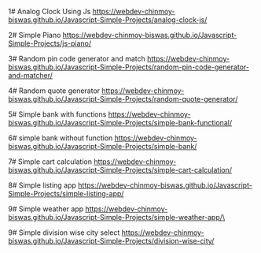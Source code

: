 1# Analog Clock Using Js
https://webdev-chinmoy-biswas.github.io/Javascript-Simple-Projects/analog-clock-js/

2# Simple Piano
https://webdev-chinmoy-biswas.github.io/Javascript-Simple-Projects/js-piano/

3# Random pin code generator and match
https://webdev-chinmoy-biswas.github.io/Javascript-Simple-Projects/random-pin-code-generator-and-matcher/

4# Random quote generator
https://webdev-chinmoy-biswas.github.io/Javascript-Simple-Projects/random-quote-generator/

5# Simple bank with functions
https://webdev-chinmoy-biswas.github.io/Javascript-Simple-Projects/simple-bank-functional/

6# simple bank without function
https://webdev-chinmoy-biswas.github.io/Javascript-Simple-Projects/simple-bank/

7# Simple cart calculation
https://webdev-chinmoy-biswas.github.io/Javascript-Simple-Projects/simple-cart-calculation/

8# Simple listing app
https://webdev-chinmoy-biswas.github.io/Javascript-Simple-Projects/simple-listing-app/

9# Simple weather app
https://webdev-chinmoy-biswas.github.io/Javascript-Simple-Projects/simple-weather-app/\

9# Simple division wise city select
https://webdev-chinmoy-biswas.github.io/Javascript-Simple-Projects/division-wise-city/



